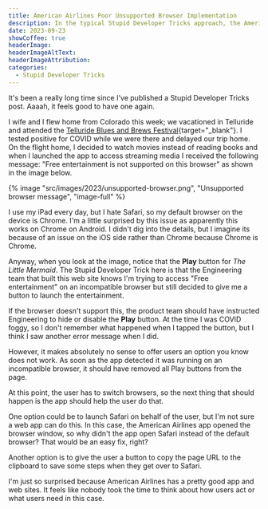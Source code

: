 ```yaml
---
title: American Airlines Poor Unsupported Browser Implementation
description: In the typical Stupid Developer Tricks approach, the American Airlines iPad app doesn't support rendering video content in Chrome, but still offers a Play button even though it knows it won't work. Sigh.
date: 2023-09-23
showCoffee: true
headerImage: 
headerImageAltText: 
headerImageAttribution: 
categories:
  - Stupid Developer Tricks
---
```


It's been a really long time since I've published a Stupid Developer Tricks post. Aaaah, it feels good to have one again.
 
I wife and I flew home from Colorado this week; we vacationed in Telluride and attended the [Telluride Blues and Brews Festival](https://tellurideblues.com/){target="_blank"}. I tested positive for COVID while we were there and delayed our trip home. On the flight home, I decided to watch movies instead of reading books and when I launched the app to access streaming media I received the following message: "Free entertainment is not supported on this browser" as shown in the image below.

{% image "src/images/2023/unsupported-browser.png", "Unsupported browser message", "image-full" %}

I use my iPad every day, but I hate Safari, so my default browser on the device is Chrome. I'm a little surprised by this issue as apparently this works on Chrome on Android. I didn't dig into the details, but I imagine its because of an issue on the iOS side rather than Chrome because Chrome is Chrome. 

Anyway, when you look at the image, notice that the **Play** button for *The Little Mermaid*. The Stupid Developer Trick here is that the Engineering team that built this web site knows I'm trying to access "Free entertainment" on an incompatible browser but still decided to give me a button to launch the entertainment.

If the browser doesn't support this, the product team should have instructed Engineering to hide or disable the **Play** button. At the time I was COVID foggy, so I don't remember what happened when I tapped the button, but I think I saw another error message when I did. 

However, it makes absolutely no sense to offer users an option you know does not work. As soon as the app detected it was running on an incompatible browser, it should have removed all Play buttons from the page. 

At this point, the user has to switch browsers, so the next thing that should happen is the app should help the user do that. 

One option could be to launch Safari on behalf of the user, but I'm not sure a web app can do this. In this case, the American Airlines app opened the browser window, so why didn't the app open Safari instead of the default browser? That would be an easy fix, right?

Another option is to give the user a button to copy the page URL to the clipboard to save some steps when they get over to Safari. 

I'm just so surprised because American Airlines has a pretty good app and web sites. It feels like nobody took the time to think about how users act or what users need in this case. 